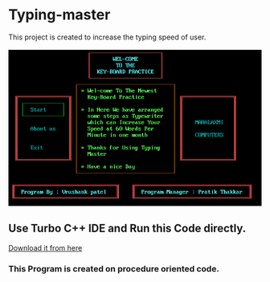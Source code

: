 # Typing-master

This project is created to increase the typing speed of user. <br><br>
![Image not found](https://github.com/VrushankPatel/Typing-master/blob/master/ScreenShots/1.png)

## Use Turbo C++ IDE and Run this Code directly.
[Download it from here](https://developerinsider.co/download-turbo-c-for-windows-7-8-8-1-and-windows-10-32-64-bit-full-screen/)
### This Program is created on procedure oriented code.

